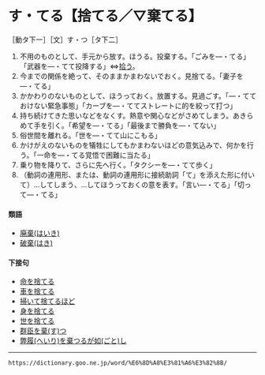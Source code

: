 # す・てる【捨てる／▽棄てる】

［動タ下一］［文］す・つ［タ下二］
1.  不用のものとして、手元から放す。ほうる。投棄する。「ごみを―・てる」「武器を―・てて投降する」⇔[拾う](https://dictionary.goo.ne.jp/word/%E6%8B%BE%E3%81%86/#jn-188822)。
2.  今までの関係を絶って、そのままかまわないでおく。見捨てる。「妻子を―・てる」
3.  かかわりのないものとして、ほうっておく。放置する。見過ごす。「―・てておけない緊急事態」「カーブを―・ててストレートに的を絞って打つ」
4.  持ち続けてきた思いなどをなくす。熱意や関心などがさめてしまう。あきらめて手を引く。「希望を―・てる」「最後まで勝負を―・てない」
5.  俗世間を離れる。「世を―・てて山にこもる」
6.  かけがえのないものを犠牲にしてもかまわないほどの意気込みで、何かを行う。「一命を―・てる覚悟で困難に当たる」
7.  乗り物を降りて、さらに先へ行く。「タクシーを―・てて歩く」
8.  （動詞の連用形、または、動詞の連用形に接続助詞「て」を添えた形に付いて）…してしまう、…してほうっておくの意を表す。「言い―・てる」「切って―・てる」
    

#### 類語

-   [廃棄(はいき)](https://dictionary.goo.ne.jp/word/%E5%BB%83%E6%A3%84/#jn-173596)
-   [破棄(はき)](https://dictionary.goo.ne.jp/word/%E7%A0%B4%E6%A3%84/#jn-174867)

#### 下接句

-   [命を捨てる](https://dictionary.goo.ne.jp/word/%E5%91%BD%E3%82%92%E6%8D%A8%E3%81%A6%E3%82%8B/#jn-14543)
-   [車を捨てる](https://dictionary.goo.ne.jp/word/%E8%BB%8A%E3%82%92%E6%8D%A8%E3%81%A6%E3%82%8B/#jn-64402)
-   [掃いて捨てるほど](https://dictionary.goo.ne.jp/word/%E6%8E%83%E3%81%84%E3%81%A6%E6%8D%A8%E3%81%A6%E3%82%8B%E3%81%BB%E3%81%A9/#jn-174982)
-   [身を捨てる](https://dictionary.goo.ne.jp/word/%E8%BA%AB%E3%82%92%E6%8D%A8%E3%81%A6%E3%82%8B/#jn-210719)
-   [世を捨てる](https://dictionary.goo.ne.jp/word/%E4%B8%96%E3%82%92%E6%8D%A8%E3%81%A6%E3%82%8B/#jn-225986)
-   [群臣を棄(す)つ](https://dictionary.goo.ne.jp/word/%E7%BE%A4%E8%87%A3%E3%82%92%E6%A3%84%E3%81%A4/#jn-65634)
-   [弊履(へいり)を棄つるが如(ごと)し](https://dictionary.goo.ne.jp/word/%E5%BC%8A%E5%B1%A5%E3%82%92%E6%A3%84%E3%81%A4%E3%82%8B%E3%81%8C%E5%A6%82%E3%81%97/#jn-198492)

---
`https://dictionary.goo.ne.jp/word/%E6%8D%A8%E3%81%A6%E3%82%8B/`